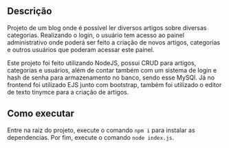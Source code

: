 ## Descrição

Projeto de um blog onde é possível ler diversos artigos sobre diversas categorias. Realizando o login, o usuário tem acesso ao painel administrativo onde poderá ser feito a criação de novos artigos, categorias e outros usuários que poderam acessar este painel.

Este projeto foi feito utilizando NodeJS, possui CRUD para artigos, categorias e usuários, além de contar também com um sistema de login e hash de senha para armazenamento no banco, sendo esse MySQl. Já no frontend foi utilizado EJS junto com bootstrap, também foi utilizado o editor de texto tinymce para a criação de artigos.

## Como executar

Entre na raiz do projeto, execute o comando `npm i` para instalar as dependencias. Por fim, execute o comando `node index.js`.
